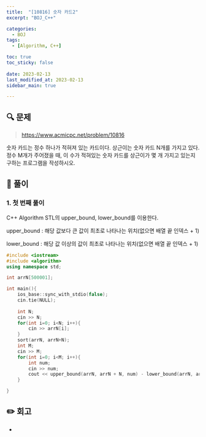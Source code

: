 ```yaml
---
title:  "[10816] 숫자 카드2"
excerpt: "BOJ_C++"

categories:
  - BOJ
tags:
  - [Algorithm, C++]

toc: true
toc_sticky: false
 
date: 2023-02-13
last_modified_at: 2023-02-13
sidebar_main: true

---
```

<!--
문제 🔍
풀이 🎯 ⭕ ❌
주의할 점 🚨
짚고갈 점 ✏️
기타 🔥🌝🪐🔔
-->
## 🔍 문제
> <https://www.acmicpc.net/problem/10816>
<div class="notice" markdown="1">
숫자 카드는 정수 하나가 적혀져 있는 카드이다. 상근이는 숫자 카드 N개를 가지고 있다. 정수 M개가 주어졌을 때, 이 수가 적혀있는 숫자 카드를 상근이가 몇 개 가지고 있는지 구하는 프로그램을 작성하시오.
</div>

## 🎯 풀이
### 1. 첫 번째 풀이
C++ Algorithm STL의 upper_bound, lower_bound를 이용한다.

upper_bound : 해당 값보다 큰 값이 최초로 나타나는 위치(없으면 배열 끝 인덱스 + 1)

lower_bound : 해당 값 이상의 값이 최초로 나타나는 위치(없으면 배열 끝 인덱스 + 1)

```cpp
#include <iostream>
#include <algorithm>
using namespace std;

int arrN[500001];

int main(){
    ios_base::sync_with_stdio(false);
    cin.tie(NULL);
    
    int N;
    cin >> N;
    for(int i=0; i<N; i++){
        cin >> arrN[i];
    }
    sort(arrN, arrN+N);
    int M;
    cin >> M;
    for(int i=0; i<M; i++){
        int num;
        cin >> num;
        cout << upper_bound(arrN, arrN + N, num) - lower_bound(arrN, arrN+N, num) << " ";
    }

}
```

## ✏️ 회고
-